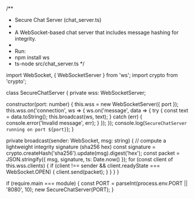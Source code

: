 /**
 * Secure Chat Server (chat_server.ts)
 *
 * A WebSocket-based chat server that includes message hashing for integrity.
 *
 * Run:
 *   npm install ws
 *   ts-node src/chat_server.ts
 */

import WebSocket, { WebSocketServer } from 'ws';
import crypto from 'crypto';

class SecureChatServer {
  private wss: WebSocketServer;

  constructor(port: number) {
    this.wss = new WebSocketServer({ port });
    this.wss.on('connection', ws => {
      ws.on('message', data => {
        try {
          const text = data.toString();
          this.broadcast(ws, text);
        } catch (err) {
          console.error('Invalid message', err);
        }
      });
    });
    console.log(`SecureChatServer running on port ${port}`);
  }

  private broadcast(sender: WebSocket, msg: string) {
    // compute a lightweight integrity signature (sha256 hex)
    const signature = crypto.createHash('sha256').update(msg).digest('hex');
    const packet = JSON.stringify({ msg, signature, ts: Date.now() });
    for (const client of this.wss.clients) {
      if (client !== sender && client.readyState === WebSocket.OPEN) {
        client.send(packet);
      }
    }
  }
}

if (require.main === module) {
  const PORT = parseInt(process.env.PORT || '8080', 10);
  new SecureChatServer(PORT);
}
